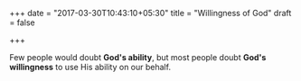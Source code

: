 +++
date = "2017-03-30T10:43:10+05:30"
title = "Willingness of God"
draft = false

+++

Few people would doubt **God's ability**, but most people doubt **God's willingness** to use His ability on our behalf. 
